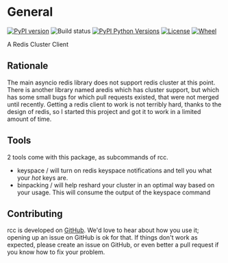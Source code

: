 # General

[![PyPI version](https://badge.fury.io/py/rcc.svg)](https://badge.fury.io/py/rcc)
![Build status](https://github.com/machinezone/rcc/workflows/unittest/badge.svg)
[![PyPI Python Versions](https://img.shields.io/pypi/pyversions/rcc.svg)](https://img.shields.io/pypi/pyversions/rcc)
[![License](https://img.shields.io/pypi/l/rcc.svg)](https://img.shields.io/pypi/l/rcc)
[![Wheel](https://img.shields.io/pypi/wheel/rcc.svg)](https://img.shields.io/pypi/wheel/rcc)

A Redis Cluster Client

## Rationale

The main asyncio redis library does not support redis cluster at this point. There is another library named aredis which has cluster support, but which has some small bugs for which pull requests existed, that were not merged until recently. Getting a redis client to work is not terribly hard, thanks to the design of redis, so I started this project and got it to work in a limited amount of time.

## Tools

2 tools come with this package, as subcommands of rcc.

* keyspace / will turn on redis keyspace notifications and tell you what your _hot_ keys are.
* binpacking / will help reshard your cluster in an optimal way based on your usage. This will consume the output of the keyspace command

## Contributing

rcc is developed on [GitHub](https://github.com/machinezone/rcc). We'd love to hear about how you use it; opening up an issue on GitHub is ok for that. If things don't work as expected, please create an issue on GitHub, or even better a pull request if you know how to fix your problem.
